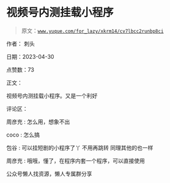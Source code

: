 # 视频号内测挂载小程序

> 原文：[`www.yuque.com/for_lazy/xkrm14/cv7lbcc2runbp8ci`](https://www.yuque.com/for_lazy/xkrm14/cv7lbcc2runbp8ci)

作者： 刺头

日期：2023-04-30

点赞数：73

正文：

视频号内测挂载小程序。又是一个利好

评论区：

周彦充 : 怎么用，想象不出

coco : 怎么搞

包谷 : 可以挂短剧的小程序了丫 不用再跳转 同理其他的也一样

周彦充 : 哦哦，懂了，在程序内套一个程序，可以直接使用

公众号懒人找资源，懒人专属群分享

